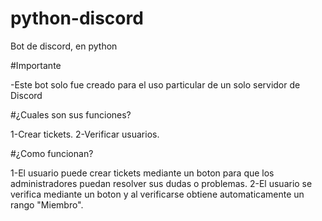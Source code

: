 # python-discord
Bot de discord, en python

#Importante

-Este bot solo fue creado para el uso particular de un solo servidor de Discord

#¿Cuales son sus funciones?

1-Crear tickets. 
2-Verificar usuarios.

#¿Como funcionan?

1-El usuario puede crear tickets mediante un boton para que los administradores puedan resolver sus dudas o problemas.
2-El usuario se verifica mediante un boton y al verificarse obtiene automaticamente un rango "Miembro".

